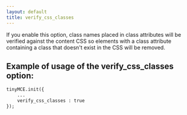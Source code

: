 ```yaml
---
layout: default
title: verify_css_classes
---
```


If you enable this option, class names placed in class attributes will be verified against the content CSS so elements with a class attribute containing a class that doesn't exist in the CSS will be removed.

## Example of usage of the verify_css_classes option:

```html
tinyMCE.init({
	...
	verify_css_classes : true
});

```
